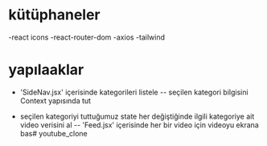 # kütüphaneler

-react icons
-react-router-dom
-axios
-tailwind

# yapılaaklar

- 'SideNav.jsx' içerisinde kategorileri listele
-- seçilen kategori bilgisini Context yapısında tut

- seçilen kategoriyi tuttuğumuz state her değiştiğinde ilgili kategoriye ait video verisini al
-- 'Feed.jsx' içerisinde her bir video için videoyu ekrana bas# youtube_clone
